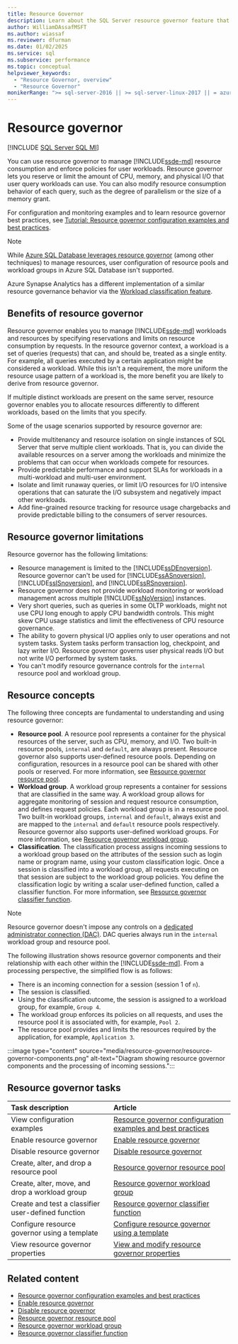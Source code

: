 ```yaml
---
title: Resource Governor
description: Learn about the SQL Server resource governor feature that limits the amount of CPU, physical I/O, and memory that query workloads can use.
author: WilliamDAssafMSFT
ms.author: wiassaf
ms.reviewer: dfurman
ms.date: 01/02/2025
ms.service: sql
ms.subservice: performance
ms.topic: conceptual
helpviewer_keywords:
  - "Resource Governor, overview"
  - "Resource Governor"
monikerRange: ">= sql-server-2016 || >= sql-server-linux-2017 || = azuresqldb-mi-current"
---
```


# Resource governor

[!INCLUDE [SQL Server SQL MI](../../includes/applies-to-version/sql-asdbmi.md)]

You can use resource governor to manage [!INCLUDE[ssde-md](../../includes/ssde-md.md)] resource consumption and enforce policies for user workloads. Resource governor lets you reserve or limit the amount of CPU, memory, and physical I/O that user query workloads can use. You can also modify resource consumption behavior of each query, such as the degree of parallelism or the size of a memory grant.

For configuration and monitoring examples and to learn resource governor best practices, see [Tutorial: Resource governor configuration examples and best practices](resource-governor-walkthrough.md).

> [!NOTE]
> While [Azure SQL Database leverages resource governor](https://azure.microsoft.com/blog/resource-governance-in-azure-sql-database/) (among other techniques) to manage resources, user configuration of resource pools and workload groups in Azure SQL Database isn't supported.
>
> Azure Synapse Analytics has a different implementation of a similar resource governance behavior via the [Workload classification feature](/azure/synapse-analytics/sql-data-warehouse/sql-data-warehouse-workload-classification).

## Benefits of resource governor

Resource governor enables you to manage [!INCLUDE[ssde-md](../../includes/ssde-md.md)] workloads and resources by specifying reservations and limits on resource consumption by requests. In the resource governor context, a workload is a set of queries (requests) that can, and should be, treated as a single entity. For example, all queries executed by a certain application might be considered a workload. While this isn't a requirement, the more uniform the resource usage pattern of a workload is, the more benefit you are likely to derive from resource governor.

If multiple distinct workloads are present on the same server, resource governor enables you to allocate resources differently to different workloads, based on the limits that you specify.

Some of the usage scenarios supported by resource governor are:

- Provide multitenancy and resource isolation on single instances of SQL Server that serve multiple client workloads. That is, you can divide the available resources on a server among the workloads and minimize the problems that can occur when workloads compete for resources.
- Provide predictable performance and support SLAs for workloads in a multi-workload and multi-user environment.
- Isolate and limit runaway queries, or limit I/O resources for I/O intensive operations that can saturate the I/O subsystem and negatively impact other workloads.
- Add fine-grained resource tracking for resource usage chargebacks and provide predictable billing to the consumers of server resources.

## Resource governor limitations

Resource governor has the following limitations:

- Resource management is limited to the [!INCLUDE[ssDEnoversion](../../includes/ssdenoversion-md.md)]. Resource governor can't be used for [!INCLUDE[ssASnoversion](../../includes/ssasnoversion-md.md)], [!INCLUDE[ssISnoversion](../../includes/ssisnoversion-md.md)], and [!INCLUDE[ssRSnoversion](../../includes/ssrsnoversion-md.md)].
- Resource governor does not provide workload monitoring or workload management across multiple [!INCLUDE[ssNoVersion](../../includes/ssnoversion-md.md)] instances.
- Very short queries, such as queries in some OLTP workloads, might not use CPU long enough to apply CPU bandwidth controls. This might skew CPU usage statistics and limit the effectiveness of CPU resource governance.
- The ability to govern physical I/O applies only to user operations and not system tasks. System tasks perform transaction log, checkpoint, and lazy writer I/O. Resource governor governs user physical reads I/O but not write I/O performed by system tasks.
- You can't modify resource governance controls for the `internal` resource pool and workload group.

## Resource concepts

The following three concepts are fundamental to understanding and using resource governor:

- **Resource pool**. A resource pool represents a container for the physical resources of the server, such as CPU, memory, and I/O. Two built-in resource pools, `internal` and `default`, are always present. Resource governor also supports user-defined resource pools. Depending on configuration, resources in a resource pool can be shared with other pools or reserved. For more information, see [Resource governor resource pool](resource-governor-resource-pool.md).
- **Workload group**. A workload group represents a container for sessions that are classified in the same way. A workload group allows for aggregate monitoring of session and request resource consumption, and defines request policies. Each workload group is in a resource pool. Two built-in workload groups, `internal` and `default`, always exist and are mapped to the `internal` and `default` resource pools respectively. Resource governor also supports user-defined workload groups. For more information, see [Resource governor workload group](resource-governor-workload-group.md).
- **Classification**. The classification process assigns incoming sessions to a workload group based on the attributes of the session such as login name or program name, using your custom classification logic. Once a session is classified into a workload group, all requests executing on that session are subject to the workload group policies. You define the classification logic by writing a scalar user-defined function, called a classifier function. For more information, see [Resource governor classifier function](resource-governor-classifier-function.md).

> [!NOTE]
> Resource governor doesn't impose any controls on a [dedicated administrator connection (DAC)](../../database-engine/configure-windows/diagnostic-connection-for-database-administrators.md). DAC queries always run in the `internal` workload group and resource pool.

The following illustration shows resource governor components and their relationship with each other within the [!INCLUDE[ssde-md](../../includes/ssde-md.md)]. From a processing perspective, the simplified flow is as follows:

- There is an incoming connection for a session (session 1 of `n`).
- The session is classified.
- Using the classification outcome, the session is assigned to a workload group, for example, `Group 4`.
- The workload group enforces its policies on all requests, and uses the resource pool it is associated with, for example, `Pool 2`.
- The resource pool provides and limits the resources required by the application, for example, `Application 3`.

:::image type="content" source="media/resource-governor/resource-governor-components.png" alt-text="Diagram showing resource governor components and the processing of incoming sessions.":::

## Resource governor tasks
  
| Task description | Article |
|:--|:--|
| View configuration examples | [Resource governor configuration examples and best practices](resource-governor-walkthrough.md) |
| Enable resource governor | [Enable resource governor](enable-resource-governor.md) |
| Disable resource governor | [Disable resource governor](disable-resource-governor.md) |
| Create, alter, and drop a resource pool | [Resource governor resource pool](resource-governor-resource-pool.md) |
| Create, alter, move, and drop a workload group | [Resource governor workload group](resource-governor-workload-group.md) |
| Create and test a classifier user-defined function | [Resource governor classifier function](resource-governor-classifier-function.md) |
| Configure resource governor using a template | [Configure resource governor using a template](configure-resource-governor-using-a-template.md) |
| View resource governor properties | [View and modify resource governor properties](view-resource-governor-properties.md) |

## Related content

- [Resource governor configuration examples and best practices](resource-governor-walkthrough.md)
- [Enable resource governor](enable-resource-governor.md)
- [Disable resource governor](disable-resource-governor.md)
- [Resource governor resource pool](resource-governor-resource-pool.md)
- [Resource governor workload group](resource-governor-workload-group.md)
- [Resource governor classifier function](resource-governor-classifier-function.md)
